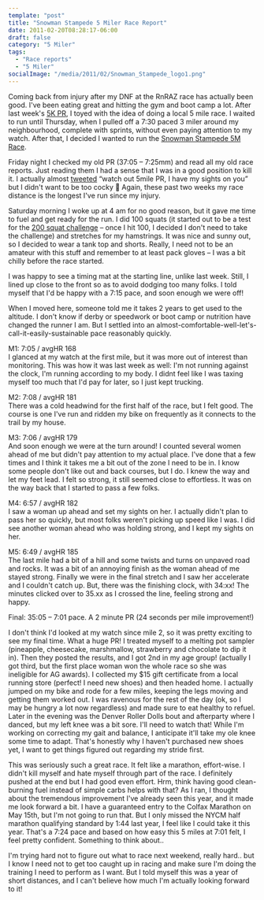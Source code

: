 ```yaml
---
template: "post"
title: "Snowman Stampede 5 Miler Race Report"
date: 2011-02-20T08:28:17-06:00
draft: false
category: "5 Miler"
tags:
  - "Race reports"
  - "5 Miler"
socialImage: "/media/2011/02/Snowman_Stampede_logo1.png"
---
```



Coming back from injury after my DNF at the RnRAZ race has actually been good. I've been eating great and hitting the gym and boot camp a lot. After last week's [5K PR](/posts/2011-02-12-valentines-day-5k-race-report/), I toyed with the idea of doing a local 5 mile race. I waited to run until Thursday, when I pulled off a 7:30 paced 3 miler around my neighbourhood, complete with sprints, without even paying attention to my watch. After that, I decided I wanted to run the [Snowman Stampede 5M Race](http://winterdistanceseries.com/Snowman/).

Friday night I checked my old PR (37:05 &#8211; 7:25mm) and read all my old race reports. Just reading them I had a sense that I was in a good position to kill it. I actually almost [tweeted](http://twitter.com/afhill262) &#8220;watch out 5mile PR, I have my sights on you&#8221; but I didn't want to be too cocky 🙂 Again, these past two weeks my race distance is the longest I've run since my injury.

Saturday morning I woke up at 4 am for no good reason, but it gave me time to fuel and get ready for the run. I did 100 squats (it started out to be a test for the [200 squat challenge](http://twohundredsquats.com/) &#8211; once I hit 100, I decided I don't need to take the challenge) and stretches for my hamstrings. It was nice and sunny out, so I decided to wear a tank top and shorts. Really, I need not to be an amateur with this stuff and remember to at least pack gloves &#8211; I was a bit chilly before the race started. 

I was happy to see a timing mat at the starting line, unlike last week. Still, I lined up close to the front so as to avoid dodging too many folks. I told myself that I'd be happy with a 7:15 pace, and soon enough we were off!

When I moved here, someone told me it takes 2 years to get used to the altitude. I don't know if derby or speedwork or boot camp or nutrition have changed the runner I am. But I settled into an almost-comfortable-well-let's-call-it-easily-sustainable pace reasonably quickly. 

M1: 7:05 / avgHR 168  
I glanced at my watch at the first mile, but it was more out of interest than monitoring. This was how it was last week as well: I'm not running against the clock, I'm running according to my body. I didnt feel like I was taxing myself too much that I'd pay for later, so I just kept trucking.

M2: 7:08 / avgHR 181  
There was a cold headwind for the first half of the race, but I felt good. The course is one I've run and ridden my bike on frequently as it connects to the trail by my house. 

M3: 7:06 / avgHR 179  
And soon enough we were at the turn around! I counted several women ahead of me but didn't pay attention to my actual place. I've done that a few times and I think it takes me a bit out of the zone I need to be in. I know some people don't like out and back courses, but I do. I knew the way and let my feet lead. I felt so strong, it still seemed close to effortless. It was on the way back that I started to pass a few folks.

M4: 6:57 / avgHR 182  
I saw a woman up ahead and set my sights on her. I actually didn't plan to pass her so quickly, but most folks weren't picking up speed like I was. I did see another woman ahead who was holding strong, and I kept my sights on her. 

M5: 6:49 / avgHR 185  
The last mile had a bit of a hill and some twists and turns on unpaved road and rocks. It was a bit of an annoying finish as the woman ahead of me stayed strong. Finally we were in the final stretch and I saw her accelerate and I couldn't catch up. But, there was the finishing clock, with 34:xx! The minutes clicked over to 35.xx as I crossed the line, feeling strong and happy. 

Final: 35:05 &#8211; 7:01 pace. A 2 minute PR (24 seconds per mile improvement!)

I don't think I'd looked at my watch since mile 2, so it was pretty exciting to see my final time. What a huge PR! I treated myself to a melting pot sampler (pineapple, cheesecake, marshmallow, strawberry and chocolate to dip it in). Then they posted the results, and I got 2nd in my age group! (actually I got third, but the first place woman won the whole race so she was ineligible for AG awards). I collected my $15 gift certificate from a local running store (perfect! I need new shoes) and then headed home. I actually jumped on my bike and rode for a few miles, keeping the legs moving and getting them worked out. I was ravenous for the rest of the day (ok, so I may be hungry a lot now regardless) and made sure to eat healthy to refuel. Later in the evening was the Denver Roller Dolls bout and afterparty where I danced, but my left knee was a bit sore. I'll need to watch that! While I'm working on correcting my gait and balance, I anticipate it'll take my ole knee some time to adapt. That's honestly why I haven't purchased new shoes yet, I want to get things figured out regarding my stride first. 

This was seriously such a great race. It felt like a marathon, effort-wise. I didn't kill myself and hate myself through part of the race. I definitely pushed at the end but I had good even effort. Hrm, think having good clean-burning fuel instead of simple carbs helps with that? As I ran, I thought about the tremendous improvement I've already seen this year, and it made me look forward a bit. I have a guaranteed entry to the Colfax Marathon on May 15th, but I'm not going to run that. But I only missed the NYCM half marathon qualifying standard by 1:44 last year, I feel like I could take it this year. That's a 7:24 pace and based on how easy this 5 miles at 7:01 felt, I feel pretty confident. Something to think about.. 

I'm trying hard not to figure out what to race next weekend, really hard.. but I know I need not to get too caught up in racing and make sure I'm doing the training I need to perform as I want. But I told myself this was a year of short distances, and I can't believe how much I'm actually looking forward to it!